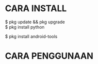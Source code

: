 # CARA INSTALL

$ pkg update && pkg upgrade<br>
$ pkg install python

$ pkg install android-tools

# CARA PENGGUNAAN
